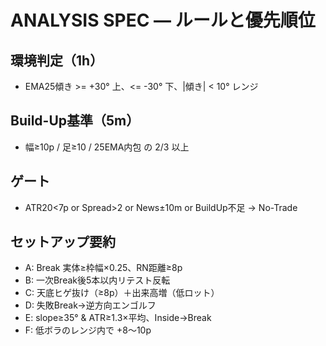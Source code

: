 # ANALYSIS SPEC — ルールと優先順位

## 環境判定（1h）
- EMA25傾き >= +30° 上、<= -30° 下、|傾き| < 10° レンジ

## Build-Up基準（5m）
- 幅≥10p / 足≥10 / 25EMA内包 の 2/3 以上

## ゲート
- ATR20<7p or Spread>2 or News±10m or BuildUp不足 → No-Trade

## セットアップ要約
- A: Break 実体≥枠幅×0.25、RN距離≥8p
- B: 一次Break後5本以内リテスト反転
- C: 天底ヒゲ抜け（≥8p）＋出来高増（低ロット）
- D: 失敗Break→逆方向エンゴルフ
- E: slope≥35° & ATR≥1.3×平均、Inside→Break
- F: 低ボラのレンジ内で +8〜10p
